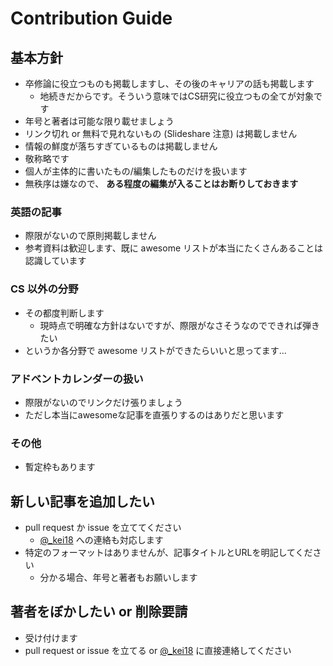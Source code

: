 # Contribution Guide

## 基本方針

- 卒修論に役立つものも掲載しますし、その後のキャリアの話も掲載します
  - 地続きだからです。そういう意味ではCS研究に役立つもの全てが対象です
- 年号と著者は可能な限り載せましょう
- リンク切れ or 無料で見れないもの (Slideshare 注意) は掲載しません
- 情報の鮮度が落ちすぎているものは掲載しません
- 敬称略です
- 個人が主体的に書いたもの/編集したものだけを扱います
- 無秩序は嫌なので、 __ある程度の編集が入ることはお断りしておきます__

### 英語の記事

- 際限がないので原則掲載しません
- 参考資料は歓迎します、既に awesome リストが本当にたくさんあることは認識しています

### CS 以外の分野

- その都度判断します
  - 現時点で明確な方針はないですが、際限がなさそうなのでできれば弾きたい
- というか各分野で awesome リストができたらいいと思ってます...

### アドベントカレンダーの扱い
- 際限がないのでリンクだけ張りましょう
- ただし本当にawesomeな記事を直張りするのはありだと思います

### その他

- 暫定枠もあります

## 新しい記事を追加したい

- pull request か issue を立ててください
  - [@\_kei18](https://twitter.com/_kei18) への連絡も対応します
- 特定のフォーマットはありませんが、記事タイトルとURLを明記してください
  - 分かる場合、年号と著者もお願いします

## 著者をぼかしたい or 削除要請

- 受け付けます
- pull request or issue を立てる or [@\_kei18](https://twitter.com/_kei18) に直接連絡してください
